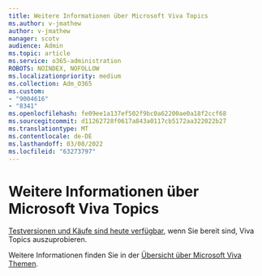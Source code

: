 ```yaml
---
title: Weitere Informationen über Microsoft Viva Topics
ms.author: v-jmathew
author: v-jmathew
manager: scotv
audience: Admin
ms.topic: article
ms.service: o365-administration
ROBOTS: NOINDEX, NOFOLLOW
ms.localizationpriority: medium
ms.collection: Adm_O365
ms.custom:
- "9004616"
- "8341"
ms.openlocfilehash: fe09ee1a137ef502f9bc0a62200ae0a18f2ccf68
ms.sourcegitcommit: d11262728f0617a843a0117cb5172aa322022b27
ms.translationtype: MT
ms.contentlocale: de-DE
ms.lasthandoff: 03/08/2022
ms.locfileid: "63273797"
---
```

# <a name="learn-more-about-microsoft-viva-topics"></a>Weitere Informationen über Microsoft Viva Topics

[Testversionen und Käufe sind heute verfügbar](https://aka.ms/BuyVivaTopics), wenn Sie bereit sind, Viva Topics auszuprobieren. 

Weitere Informationen finden Sie in der [Übersicht über Microsoft Viva Themen](https://docs.microsoft.com/microsoft-365/knowledge/topic-experiences-overview). 

